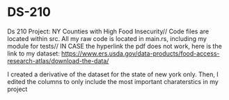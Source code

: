 # DS-210
Ds 210 Project: NY Counties with High Food Insecurity//
Code files are located within src. All my raw code is located in main.rs, including my module for tests//
IN CASE the hyperlink the pdf does not work, here is the link to my dataset: https://www.ers.usda.gov/data-products/food-access-research-atlas/download-the-data/ 

I created a derivative of the dataset for the state of new york only. Then, I edited the columns to only include the most important charaterstics in my project
